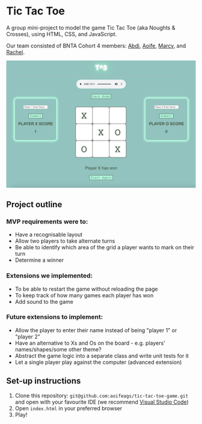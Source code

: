 # Tic Tac Toe

A group mini-project to model the game Tic Tac Toe (aka Noughts & Crosses), using HTML, CSS, and JavaScript.

Our team consisted of BNTA Cohort 4 members: [Abdi](https://github.com/Abdiqaniafrah), [Aoife](https://github.com/aoifeags), [Marcy](https://github.com/mycp98), and [Rachel](https://github.com/RKaurB).

![tic-tac-toe](images/tic_tac_toe_play.png)

## Project outline

### MVP requirements were to:
* Have a recognisable layout
* Allow two players to take alternate turns
* Be able to identify which area of the grid a player wants to mark on their turn
* Determine a winner

### Extensions we implemented:
* To be able to restart the game without reloading the page
* To keep track of how many games each player has won
* Add sound to the game

### Future extensions to implement:
* Allow the player to enter their name instead of being "player 1" or "player 2"
* Have an alternative to Xs and Os on the board - e.g. players' names/shapes/some other theme?
* Abstract the game logic into a separate class and write unit tests for it
* Let a single player play against the computer (advanced extension)

## Set-up instructions

1. Clone this repository: ``git@github.com:aoifeags/tic-tac-toe-game.git`` and open with your favourite IDE (we recommend [Visual Studio Code](https://code.visualstudio.com/))
2. Open ``index.html`` in your preferred browser
3. Play!